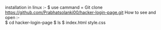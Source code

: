 installation in linux :-
          $  use cammand = Git clone https://github.com/Prabhatsolanki00/hacker-login-page.git
 How to see and open :-         
          $  cd hacker-login-page
          $  ls
          $  index.html
             style.css
